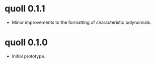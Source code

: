 # quoll 0.1.1

* Minor improvements to the formatting of characteristic polynomials. 

# quoll 0.1.0

* Initial prototype.
